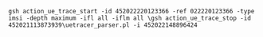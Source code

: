 `gsh action_ue_trace_start -id 452022220123366 -ref 022220123366 -type imsi -depth maximum -ifl all -iflm all \gsh action_ue_trace_stop -id  452021113873939\uetracer_parser.pl -i 452022148896424`

